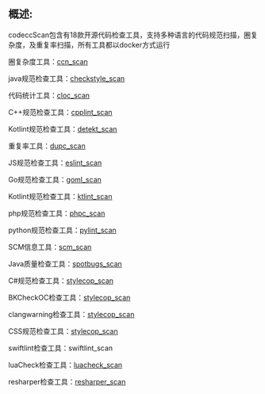 ## 概述:
codeccScan包含有18款开源代码检查工具，支持多种语言的代码规范扫描，圈复杂度，及重复率扫描，所有工具都以docker方式运行

圈复杂度工具：[ccn_scan](./ccn_scan/README.md)

java规范检查工具：[checkstyle_scan](./checkstyle_scan/README.md)

代码统计工具：[cloc_scan](./cloc_scan/README.md)

C++规范检查工具：[cpplint_scan](./cpplint_scan/README.md)

Kotlint规范检查工具：[detekt_scan](./detekt_scan/README.md)

重复率工具：[dupc_scan](./dupc_scan/README.md)

JS规范检查工具：[eslint_scan](./eslint_scan/README.md)

Go规范检查工具：[goml_scan](./goml_scan/README.md)

Kotlint规范检查工具：[ktlint_scan](./ktlint_scan/README.md)

php规范检查工具：[phpc_scan](./phpc_scan/README.md)

python规范检查工具：[pylint_scan](./pylint_scan/README.md)

SCM信息工具：[scm_scan](./scm_scan/README.md)

Java质量检查工具：[spotbugs_scan](./spotbugs_scan/README.md)

C#规范检查工具：[stylecop_scan](./stylecop_scan/README.md)

BKCheckOC检查工具：[stylecop_scan](./bkoccheck_scan/README.md)

clangwarning检查工具：[stylecop_scan](./clangwarning_scan/README.md)

CSS规范检查工具：[stylecop_scan](./csslint_scan/README.md)

swiftlint检查工具：swiftlint_scan

luaCheck检查工具：[luacheck_scan](./luacheck_scan/README.md)

resharper检查工具：[resharper_scan](./resharper_scan/README.md)
